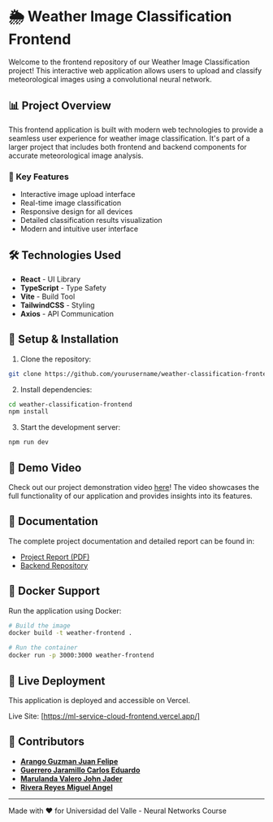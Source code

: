 
# 🌦️ Weather Image Classification Frontend

Welcome to the frontend repository of our Weather Image Classification project! This interactive web application allows users to upload and classify meteorological images using a convolutional neural network.

## 📊 Project Overview

This frontend application is built with modern web technologies to provide a seamless user experience for weather image classification. It's part of a larger project that includes both frontend and backend components for accurate meteorological image analysis.

### 🚀 Key Features

- Interactive image upload interface
- Real-time image classification
- Responsive design for all devices
- Detailed classification results visualization
- Modern and intuitive user interface

## 🛠️ Technologies Used

- **React** - UI Library
- **TypeScript** - Type Safety
- **Vite** - Build Tool
- **TailwindCSS** - Styling
- **Axios** - API Communication

## 🔧 Setup & Installation

1. Clone the repository:
```bash
git clone https://github.com/yourusername/weather-classification-frontend.git
```

2. Install dependencies:
```bash
cd weather-classification-frontend
npm install
```

3. Start the development server:
```bash
npm run dev
```

## 🎥 Demo Video

Check out our project demonstration video [here]((https://youtu.be/lvb8Gw3CL24))!  The video showcases the full functionality of our application and provides insights into its features.

## 📝 Documentation

The complete project documentation and detailed report can be found in:
- [Project Report (PDF)](https://docs.google.com/document/d/10U-kktKWC5EB4KLxGytVVu6gyYVuLawf7wcvzxDWSBo/edit?usp=sharing)
- [Backend Repository](https://github.com/JohnMarulanda/MLServiceCloud-Backend)

## 🐳 Docker Support

Run the application using Docker:

```bash
# Build the image
docker build -t weather-frontend .

# Run the container
docker run -p 3000:3000 weather-frontend
```
## 🚀 Live Deployment
This application is deployed and accessible on Vercel.

Live Site: [https://ml-service-cloud-frontend.vercel.app/]

## 👥 Contributors

- [**Arango Guzman Juan Felipe**](https://github.com/JuanArango30)
- [**Guerrero Jaramillo Carlos Eduardo**](https://github.com/ClusterMax)
- [**Marulanda Valero John Jader**](https://github.com/JohnMarulanda)
- [**Rivera Reyes Miguel Angel**](https://github.com/BitzKort)

---
Made with ❤️ for Universidad del Valle - Neural Networks Course
